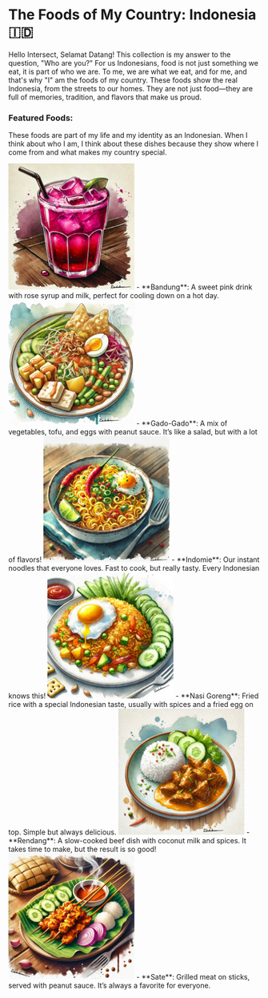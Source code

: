# The Foods of My Country: Indonesia 🇮🇩

Hello Intersect, Selamat Datang! This collection is my answer to the question, "Who are you?" For us Indonesians, food is not just something we eat, it is part of who we are. To me, we are what we eat, and for me, and that's why "I" am the foods of my country. These foods show the real Indonesia, from the streets to our homes. They are not just food—they are full of memories, tradition, and flavors that make us proud.

### Featured Foods:

These foods are part of my life and my identity as an Indonesian. When I think about who I am, I think about these dishes because they show where I come from and what makes my country special.

<img src="https://raw.githubusercontent.com/rahilwan/design-my-profile-intersect/main/bandung.png" alt="Bandung" width="50%">
- **Bandung**: A sweet pink drink with rose syrup and milk, perfect for cooling down on a hot day.

<img src="https://raw.githubusercontent.com/rahilwan/design-my-profile-intersect/main/gadogado.png" alt="Gado Gado" width="50%">
- **Gado-Gado**: A mix of vegetables, tofu, and eggs with peanut sauce. It’s like a salad, but with a lot of flavors!

<img src="https://raw.githubusercontent.com/rahilwan/design-my-profile-intersect/main/indomie.png" alt="Indomie" width="50%">
- **Indomie**: Our instant noodles that everyone loves. Fast to cook, but really tasty. Every Indonesian knows this!

<img src="https://raw.githubusercontent.com/rahilwan/design-my-profile-intersect/main/nasigoreng.png" alt="Nasi Goreng" width="50%">
- **Nasi Goreng**: Fried rice with a special Indonesian taste, usually with spices and a fried egg on top. Simple but always delicious.

<img src="https://raw.githubusercontent.com/rahilwan/design-my-profile-intersect/main/rendang.png" alt="Rendang" width="50%">
- **Rendang**: A slow-cooked beef dish with coconut milk and spices. It takes time to make, but the result is so good!

<img src="https://raw.githubusercontent.com/rahilwan/design-my-profile-intersect/main/sate.png" alt="Sate" width="50%">
- **Sate**: Grilled meat on sticks, served with peanut sauce. It’s always a favorite for everyone.

